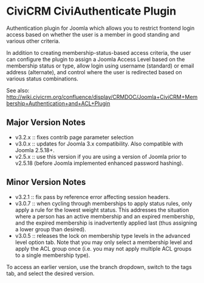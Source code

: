 CiviCRM CiviAuthenticate Plugin
===============================

Authentication plugin for Joomla which allows you to restrict frontend login access based on whether the user is a member in good standing and various other criteria.

In addition to creating membership-status-based access criteria, the user can configure the plugin to assign a Joomla Access Level based on the membership status or type, allow login using username (standard) or email address (alternate), and control where the user is redirected based on various status combinations.

See also: http://wiki.civicrm.org/confluence/display/CRMDOC/Joomla+CiviCRM+Membership+Authentication+and+ACL+Plugin

Major Version Notes
-------------

* v3.2.x :: fixes contrib page parameter selection
* v3.0.x :: updates for Joomla 3.x compatibility. Also compatible with Joomla 2.5.18+.
* v2.5.x :: use this version if you are using a version of Joomla prior to v2.5.18 (before Joomla implemented enhanced password hashing).

Minor Version Notes
-------------

* v3.2.1 :: fix pass by reference error affecting session headers.
* v3.0.7 :: when cycling through memberships to apply status rules, only apply a rule for the lowest weight status. This addresses the situation where a person has an active membership and an expired membership, and the expired membership is inadvertently applied last (thus assigning a lower group than desired).
* v3.0.5 :: releases the lock on membership type levels in the advanced level option tab. Note that you may only select a membership level and apply the ACL group once (i.e. you may not apply multiple ACL groups to a single membership type).

To access an earlier version, use the branch dropdown, switch to the tags tab, and select the desired version.

